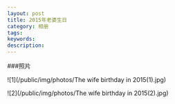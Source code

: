 ```yaml
---
layout: post
title: 2015年老婆生日
category: 相册
tags: 
keywords: 
description: 
---
```


###照片

![1](/public/img/photos/The wife birthday in 2015(1).jpg)

![2](/public/img/photos/The wife birthday in 2015(2).jpg)

